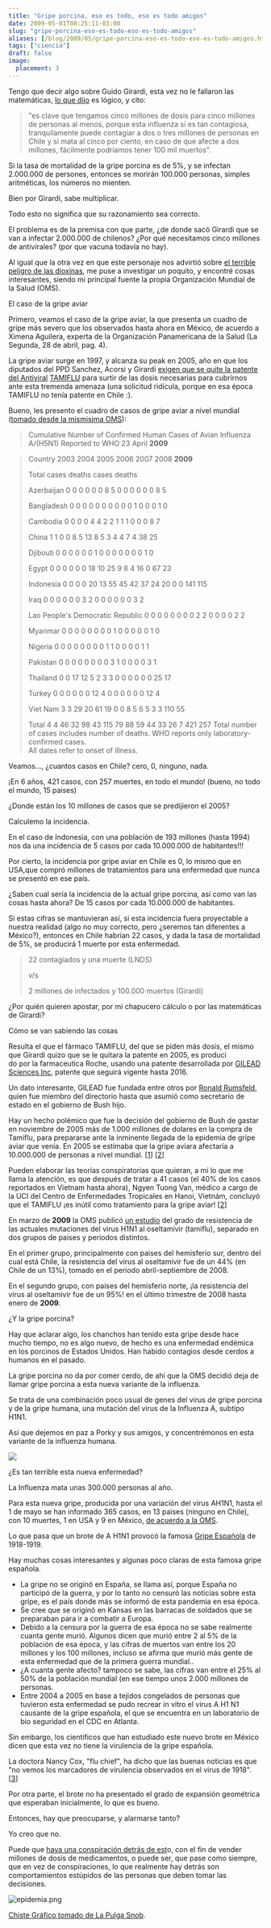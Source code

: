 ```yaml
---
title: "Gripe porcina, eso es todo, eso es todo amigos"
date: 2009-05-01T08:25:11-03:00
slug: "gripe-porcina-eso-es-todo-eso-es-todo-amigos"
aliases: [/blog/2009/05/gripe-porcina-eso-es-todo-eso-es-todo-amigos.html]
tags: ["ciencia"]
draft: false
image:
  placement: 3
---
```


Tengo que decir algo sobre Guido Girardi, esta vez no le fallaron las
matemáticas, [lo que
dijo](http://www.terra.cl/actualidad/index.cfm?id_cat=302&id_reg=1169984&titulo_url=Girardi_advierte_que_gripe_porcina_dejaria_facilmente_100_mil_muertos_en_Chile)
es lógico, y cito:

> "es clave que tengamos cinco millones de dosis para cinco millones de
> personas al menos, porque esta influenza si es tan contagiosa,
> tranquilamente puede contagiar a dos o tres millones de personas en
> Chile y si mata al cinco por ciento, en caso de que afecte a dos
> millones, fácilmente podríamos tener 100 mil muertos".

Si la tasa de mortalidad de la gripe porcina es de 5%, y se infectan
2.000.000 de persones, entonces se morirán 100.000 personas, simples
aritméticas, los números no mienten.

Bien por Girardi, sabe multiplicar.

Todo esto no significa que su razonamiento sea correcto.

El problema es de la premisa con que parte, ¿de donde sacó Girardi que
se van a infectar 2.000.000 de chilenos? ¿Por qué necesitamos cinco
millones de antivirales? (por que vacuna todavía no hay).

Al igual que la otra vez en que este personaje nos advirtió sobre 
[el terrible peligro de las dioxinas](/2008/07/cerdos_y_dioxinas.html), me puse a
investigar un poquito, y encontré cosas interesantes, siendo mi
principal fuente la propia Organización Mundial de la Salud (OMS).

El caso de la gripe aviar

Primero, veamos el caso de la gripe aviar, la que presenta un cuadro de
gripe más severo que los observados hasta ahora en México, de acuerdo a
Ximena Aguilera, experta de la Organización Panamericana de la Salud (La
Segunda, 28 de abril, pag. 4).

La gripe aviar surge en 1997, y alcanza su peak en 2005, año en que los
diputados del PPD Sanchez, Acorsi y Girardi
[exigen que se quite la patente del Antiviral](http://diario.elmercurio.cl/detalle/index.asp?id=%7Bfd386e26-6f10-404b-be11-29b70b0732d8%7D) [TAMIFLU](http://diario.elmercurio.cl/detalle/index.asp?id=%7Bfd386e26-6f10-404b-be11-29b70b0732d8%7D)
para surtir de las dosis necesarias para cubrirnos ante esta tremenda
amenaza (una solicitud ridícula, porque en esa época TAMIFLU no tenía
patente en Chile :).

Bueno, les presento el cuadro de casos de gripe aviar a nivel mundial
([tomado desde la mismisima
OMS](http://www.who.int/csr/disease/avian_influenza/country/cases_table_2009_04_23/en/index.html)):

> Cumulative Number of Confirmed Human Cases of Avian Influenza A/(H5N1)
> Reported to WHO 23 April **2009**

> Country 2003 2004 2005 2006 2007 2008 **2009**
>
> Total cases deaths cases deaths
>
> Azerbaijan 0 0 0 0 0 0 8 5 0 0 0 0 0 0 8 5
>
> Bangladesh 0 0 0 0 0 0 0 0 0 0 1 0 0 0 1 0
>
> Cambodia 0 0 0 0 4 4 2 2 1 1 1 0 0 0 8 7
>
> China 1 1 0 0 8 5 13 8 5 3 4 4 7 4 38 25
>
> Djibouti 0 0 0 0 0 0 1 0 0 0 0 0 0 0 1 0
>
> Egypt 0 0 0 0 0 0 18 10 25 9 8 4 16 0 67 23
>
> Indonesia 0 0 0 0 20 13 55 45 42 37 24 20 0 0 141 115
>
> Iraq 0 0 0 0 0 0 3 2 0 0 0 0 0 0 3 2
>
> Lao People's Democratic Republic 0 0 0 0 0 0 0 0 2 2 0 0 0 0 2 2
>
> Myanmar 0 0 0 0 0 0 0 0 1 0 0 0 0 0 1 0
>
> Nigeria 0 0 0 0 0 0 0 0 1 1 0 0 0 0 1 1
>
> Pakistan 0 0 0 0 0 0 0 0 3 1 0 0 0 0 3 1
>
> Thailand 0 0 17 12 5 2 3 3 0 0 0 0 0 0 25 17
>
> Turkey 0 0 0 0 0 0 12 4 0 0 0 0 0 0 12 4
>
> Viet Nam 3 3 29 20 61 19 0 0 8 5 6 5 3 3 110 55
>
> Total 4 4 46 32 98 43 115 79 88 59 44 33 26 7 421 257 Total number of
> cases includes number of deaths. WHO reports only laboratory-confirmed
> cases.\
> All dates refer to onset of illness.

Veamos\..., ¿cuantos casos en Chile? cero, 0, ninguno, nada.

¡En 6 años, 421 casos, con 257 muertes, en todo el mundo! (bueno, no
todo el mundo, 15 paises)

¿Donde están los 10 millones de casos que se predijieron el 2005?

Calculemo la incidencia.

En el caso de Indonesia, con una población de 193 millones (hasta 1994)
nos da una incidencia de 5 casos por cada 10.000.000 de habitantes!!!

Por cierto, la incidencia por gripe aviar en Chile es 0, lo mismo que en
USA,que compró millones de tratamientos para una enfermedad que nunca se
presentó en ese país.

¿Saben cual sería la incidencia de la actual gripe porcina, así como van
las cosas hasta ahora? De 15 casos por cada 10.000.000 de habitantes.

Si estas cifras se mantuvieran así, si esta incidencia fuera proyectable
a nuestra realidad (algo no muy correcto, pero ¿seremos tan diferentes a
México?), entonces en Chile habrían 22 casos, y dada la tasa de
mortalidad de 5%, se producirá 1 muerte por esta enfermedad.

> 22 contagiados y una muerte (LNDS)
>
> v/s
>
> 2 millones de infectados y 100.000 muertos (Girardi)


¿Por quién quieren apostar, por mi chapucero cálculo o por las
matemáticas de Girardi?

Cómo se van sabiendo las cosas

Resulta el que el fármaco TAMIFLU, del que se piden más dosis, el mismo
que Girardi quizo que se le quitara la patente en 2005, es produci\
do por la farmaceutica Roche, usando una patente desarrollada por
[GILEAD Sciences Inc](http://www.gilead.com/), patente que seguirá
vigente hasta 2016.

Un dato interesante, GILEAD fue fundada entre otros por [Ronald
Rumsfeld](http://en.wikipedia.org/wiki/Donald_Rumsfeld), quien fue
miembro del directorio hasta que asumió como secretario de estado en el
gobierno de Bush hijo.

Hay un hecho polémico que fue la decisión del gobierno de Bush de gastar
en noviembre de 2005 más de 1.000 millones de dolares en la compra de
Tamiflu, para prepararse ante la inminente llegada de la epidemia de
gripe aviar que venía. En 2005 se estimaba que la gripe aviara afectaría
a 10.000.000 de personas a nivel mundial.
\[[1](http://en.wikipedia.org/wiki/Gilead_Sciences)\]
\[[2](http://www.worldnetdaily.com/news/article.asp?ARTICLE_ID=47725)\]

Pueden elaborar las teorías conspiratorias que quieran, a mi lo que me
llama la atención, es que después de tratar a 41 casos (el 40% de los
casos reportados en Vietnam hasta ahora), Ngyen Tuong Van, médico a
cargo de la UCI del Centro de Enfermedades Tropicales en Hanoi, Vietnám,
concluyó que el TAMIFLU ¡es inútil como tratamiento para la gripe aviar!
\[[2](http://www.worldnetdaily.com/news/article.asp?ARTICLE_ID=47725)\]

En marzo de **2009** la OMS publicó 
[un estudio](http://www.who.int/csr/disease/influenza/H1N1webupdate20090318%20ed_ns.pdf)
del grado de resistencia de las actuales mutaciones del virus H1N1 al
oseltamivir (tamiflu), separado en dos grupos de paises y periodos
distintos.

En el primer grupo, principalmente con paises del hemisferio sur, dentro
del cual está Chile, la resistencia del virus al oseltamivir fue de un
44% (en Chile de un 13%), tomado en el periodo abril-septiembre de 2008.

En el segundo grupo, con paises del hemisferio norte, ¡la resistencia
del virus al oseltamivir fue de un 95%! en el último trimestre de 2008
hasta enero de **2009**.

¿Y la gripe porcina?

Hay que aclarar algo, los chanchos han tenido esta gripe desde hace
mucho tiempo, no es algo nuevo, de hecho es una enfermedad endémica en
los porcinos de Estados Unidos. Han habido contagios desde cerdos a
humanos en el pasado.

La gripe porcina no da por comer cerdo, de ahí que la OMS decidió deja
de llamar gripe porcina a esta nueva variante de la influenza.

Se trata de una combinación poco usual de genes del virus de gripe
porcina y de la gripe humana, una mutación del virus de la Influenza A,
subtipo H1N1.

Así que dejemos en paz a Porky y sus amigos, y concentrémonos en esta
variante de la influenza humana.

![](226px-EM_of_influenza_virus.jpg)

¿Es tan terrible esta nueva enfermedad?

La Influenza mata unas 300.000 personas al año.

Para esta nueva gripe, producida por una variación del virus AH1N1,
hasta el 1 de mayo se han informado 365 casos, en 13 paises (ninguno en
Chile), con 10 muertes, 1 en USA y 9 en México, [de acuerdo a la
OMS](http://www.who.int/csr/don/2009_05_01a/en/index.html).

Lo que pasa que un brote de A H1N1 provocó la famosa [Gripe
Española](http://es.wikipedia.org/wiki/Gripe_espa%C3%B1ola) de
1918-1919.

Hay muchas cosas interesantes y algunas poco claras de esta famosa gripe
española.

-   La gripe no se originó en España, se llama así, porque España no
    participó de la guerra, y por lo tanto no censuró las noticias sobre
    esta gripe, es el país donde más se informó de esta pandemia en esa
    época.
-   Se cree que se originó en Kansas en las barracas de soldados que se
    preparaban para ir a combatir a Europa.
-   Debido a la censura por la guerra de esa época no se sabe realmente
    cuanta gente murió. Algunos dicen que murió entre 2 al 5% de la
    población de esa época, y las cifras de muertos van entre los 20
    millones y los 100 millones, incluso se afirma que murió más gente
    de esta enfermedad que de la primera guerra mundial..
-   ¿A cuanta gente afecto? tampoco se sabe, las cifras van entre el 25%
    al 50% de la población mundial (en ese tiempo unos 2.000 millones de
    personas.
-   Entre 2004 a 2005 en base a tejidos congelados de personas que
    tuvieron esta enfermedad se pudo recrear in vitro el virus A H1 N1
    causante de la gripe española, el que se encuentra en un laboratorio
    de bio seguridad en el CDC en Atlanta.

Sin embargo, los científicos que han estudiado este nuevo brote en
México dicen que esta vez no tiene la virulencia de la gripe española.

La doctora Nancy Cox, "flu chief", ha dicho que las buenas noticias es
que "no vemos los marcadores de virulencia observados en el virus de
1918". \[[3](http://today.msnbc.msn.com/id/30398682)\]

Por otra parte, el brote no ha presentado el grado de expansión
geométrica que esperaban inicialmente, lo que es bueno.

Entonces, hay que preocuparse, y alarmarse tanto?

Yo creo que no.

Puede que [haya una conspiración detrás de
est](http://agenciadin.com.ar/0280409.htm)o, con el fin de vender
millones de dosis de medicamentos, o puede ser, que pase como siempre,
que en vez de conspiraciones, lo que realmente hay detrás son
comportamientos estúpidos de las personas que deben tomar las
decisiones.

![epidemia.png](epidemia.png)

[Chiste Gráfico tomado de La Pulga Snob](http://lapulgasnob.blogspot.com/2009/05/epidemia.html).
